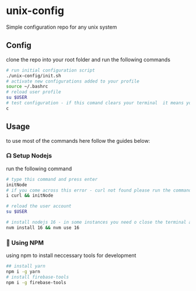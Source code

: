 # unix-config
Simple configuration repo for any unix system

## Config
clone the repo into your root folder  and run the following commands
```bash
# run initial configuration script
./unix-config/init.sh
# activate new configurations added to your profile
source ~/.bashrc
# reload user profile
su $USER 
# test configuration - if this comand clears your terminal  it means you are done. your system is set properly.
c
```
## Usage 
to use most of the commands here follow the guides below:

###  ☊ Setup Nodejs
run the following command
```bash
# type this command and press enter
initNode
# if you come across this error - curl not found please run the command bellow to install it
i curl && initNode

# reload the user account
su $USER

# install nodejs 16 - in some instances you need o close the terminal and reopen it for nvm settings to be set.
nvm install 16 && nvm use 16
```

### 🫶 Using NPM 
using npm to install neccessary tools for development
```bash
## install yarn
npm i -g yarn
# install firebase-tools
npm i -g firebase-tools
```


